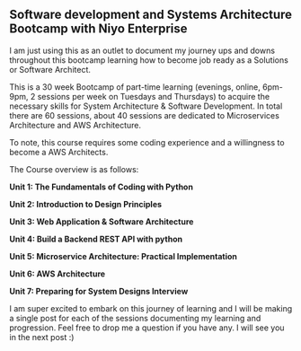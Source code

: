 ## Software development and Systems Architecture Bootcamp with Niyo Enterprise 

I am just using this as an outlet to document my journey ups and downs throughout this bootcamp learning how to become job ready as a Solutions or Software Architect.

This is a 30 week Bootcamp of part-time learning (evenings, online, 6pm-9pm, 2 sessions per week on Tuesdays and Thursdays) to acquire the necessary skills for System Architecture & Software Development. In total there are 60 sessions, about 40 sessions are dedicated to Microservices Architecture and AWS Architecture.

To note, this course requires some coding experience and a willingness to become a AWS Architects.

The Course overview is as follows:

**Unit 1: The Fundamentals of Coding with Python**

**Unit 2: Introduction to Design Principles**

**Unit 3: Web Application & Software Architecture**

**Unit 4: Build a Backend REST API with python**

**Unit 5: Microservice Architecture: Practical Implementation**

**Unit 6: AWS Architecture**

**Unit 7: Preparing for System Designs Interview**

I am super excited to embark on this journey of learning and I will be making a single post for each of the sessions documenting my learning and progression. Feel free to drop me a question if you have any. I will see you in the next post :)
